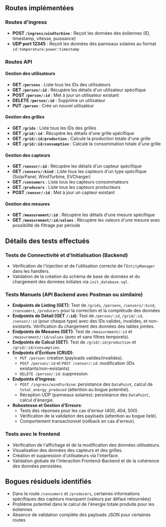 ## Routes implémentées

### Routes d'ingress
- **POST `/ingress/windturbine`** : Reçoit les données des éoliennes (ID, timestamp, vitesse, puissance)
- **UDP port 12345** : Reçoit les données des panneaux solaires au format `id:temperature:power:timestamp`

### Routes API 

#### Gestion des utilisateurs
- **GET `/persons`** : Liste tous les IDs des utilisateurs
- **GET `/person/:id`** : Récupère les détails d'un utilisateur spécifique
- **POST `/person/:id`** : Met à jour un utilisateur existant
- **DELETE `/person/:id`** : Supprime un utilisateur
- **PUT `/person`** : Crée un nouvel utilisateur

#### Gestion des grilles
- **GET `/grids`** : Liste tous les IDs des grilles
- **GET `/grid/:id`** : Récupère les détails d'une grille spécifique
- **GET `/grid/:id/production`** : Calcule la production totale d'une grille
- **GET `/grid/:id/consumption`** : Calcule la consommation totale d'une grille

#### Gestion des capteurs
- **GET `/sensor/:id`** : Récupère les détails d'un capteur spécifique
- **GET `/sensors/:kind`** : Liste tous les capteurs d'un type spécifique (SolarPanel, WindTurbine, EVCharger)
- **GET `/consumers`** : Liste tous les capteurs consommateurs
- **GET `/producers`** : Liste tous les capteurs producteurs
- **POST `/sensor/:id`** : Met à jour un capteur existant

#### Gestion des mesures
- **GET `/measurement/:id`** : Récupère les détails d'une mesure spécifique
- **GET `/measurement/:id/values`** : Récupère les valeurs d'une mesure avec possibilité de filtrage par période

## Détails des tests effectués

### Tests de Connectivité et d'Initialisation (Backend)
- Vérification de l'injection et de l'utilisation correcte de l'`EntityManager` dans les handlers.
- Validation de la création du schéma de base de données et du chargement des données initiales via `init_database.sql`.

### Tests Manuels (API Backend avec Postman ou similaire)
- **Endpoints de Listing (GET)**: Test de `/grids`, `/persons`, `/sensors/:kind`, `/consumers`, `/producers` pour la correction et la complétude des données 
- **Endpoints de Détail (GET `/:id`)**: Test de `/person/:id`, `/grid/:id`, `/sensor/:id` (pour chaque type) avec des IDs valides, invalides, et non-existants. Vérification du chargement des données des tables jointes.
- **Endpoints de Mesures (GET)**: Test de `/measurement/:id` et `/measurement/:id/values` (avec et sans filtres temporels).
- **Endpoints de Calcul (GET)**: Test de `/grid/:id/production` et `/grid/:id/consumption`.
- **Endpoints d'Écriture (CRUD)**:
    - `PUT /person`: création (payloads valides/invalides).
    - `POST /person/:id` et `POST /sensor/:id`: modification (IDs existants/non-existants).
    - `DELETE /person/:id`: suppression.
- **Endpoints d'Ingress**:
    - `POST /ingress/windturbine`: persistance des `DataPoint`, calcul de `total_energy_produced` (attention au bogue potentiel).
    - Réception UDP (panneaux solaires): persistance des `DataPoint`, calcul d'énergie.
- **Robustesse et Gestion d'Erreurs**:
    - Tests des réponses pour les cas d'erreur (400, 404, 500).
    - Vérification de la validation des payloads (attention au bogue listé).
    - Comportement transactionnel (rollback en cas d'erreur).

### Tests avec le frontend
- Vérification de l'affichage et de la modification des données utilisateurs.
- Visualisation des données des capteurs et des grilles.
- Création et suppression d'utilisateurs via l'interface.
- Validation globale de l'interaction Frontend-Backend et de la cohérence des données persistées.

## Bogues résiduels identifiés
- Dans la route `/consumers` et `/producers`, certaines informations spécifiques des capteurs manquent (valeurs par défaut retournées)
- Problème potentiel dans le calcul de l'énergie totale produite pour les éoliennes
- Absence de validation complète des payloads JSON pour certaines routes
